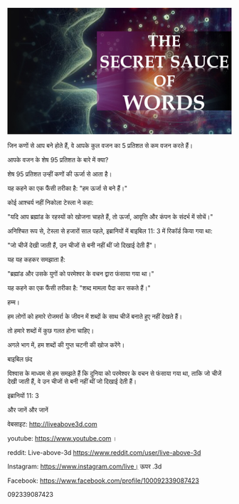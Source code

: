![Video cover image](../cover.jpeg "cover-photo")

जिन कणों से आप बने होते हैं, वे आपके कुल वजन का 5 प्रतिशत से कम वजन करते हैं।

आपके वजन के शेष 95 प्रतिशत के बारे में क्या?

शेष 95 प्रतिशत उन्हीं कणों की ऊर्जा से आता है।

यह कहने का एक फैंसी तरीका है: "हम ऊर्जा से बने हैं।"

कोई आश्चर्य नहीं निकोला टेस्ला ने कहा:

"यदि आप ब्रह्मांड के रहस्यों को खोजना चाहते हैं, तो ऊर्जा, आवृत्ति और कंपन के संदर्भ में सोचें।"

अनिश्चित रूप से, टेस्ला से हजारों साल पहले, इब्रानियों में बाइबिल 11: 3 में रिकॉर्ड किया गया था:

"जो चीजें देखी जाती हैं, उन चीजों से बनी नहीं थीं जो दिखाई देती हैं"।

यह यह कहकर समझाता है:

"ब्रह्मांड और उसके युगों को परमेश्वर के वचन द्वारा फंसाया गया था।"

यह कहने का एक फैंसी तरीका है: "शब्द मामला पैदा कर सकते हैं।"

हम्म।

हम लोगों को हमारे रोजमर्रा के जीवन में शब्दों के साथ चीजें बनाते हुए नहीं देखते हैं।

तो हमारे शब्दों में कुछ गलत होना चाहिए।

अगले भाग में, हम शब्दों की गुप्त चटनी की खोज करेंगे।

बाइबिल छंद

विश्वास के माध्यम से हम समझते हैं कि दुनिया को परमेश्वर के वचन से फंसाया गया था, ताकि जो चीजें देखी जाती हैं, वे उन चीजों से बनी नहीं थीं जो दिखाई देती हैं।

इब्रानियों 11: 3

और जानें और जानें

वेबसाइट: http://liveabove3d.com

youtube: https://www.youtube.com ।

reddit: Live-above-3d https://www.reddit.com/user/live-above-3d

Instagram: https://www.instagram.com/live। ऊपर .3d

Facebook: https://www.facebook.com/profile/100092339087423

092339087423